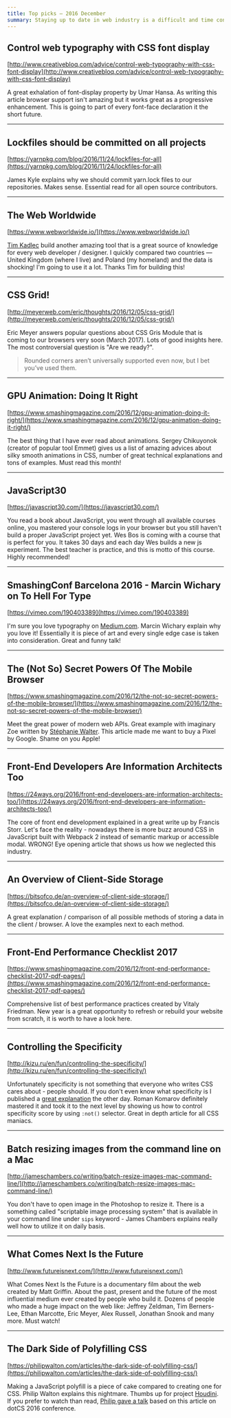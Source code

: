 ```yaml
---
title: Top picks — 2016 December
summary: Staying up to date in web industry is a difficult and time consuming task. I would like to share with you my top finds from the past month.
---
```


## Control web typography with CSS font display

[http://www.creativebloq.com/advice/control-web-typography-with-css-font-display](http://www.creativebloq.com/advice/control-web-typography-with-css-font-display)

A great exhalation of font-display property by Umar Hansa. As writing this article browser support isn't amazing but it works great as a progressive enhancement. This is going to part of every font-face declaration it the short future.

- - -

## Lockfiles should be committed on all projects

[https://yarnpkg.com/blog/2016/11/24/lockfiles-for-all](https://yarnpkg.com/blog/2016/11/24/lockfiles-for-all)

James Kyle explains why we should commit yarn.lock files to our repositories. Makes sense. Essential read for all open source contributors.

- - -

## The Web Worldwide

[https://www.webworldwide.io/](https://www.webworldwide.io/)

[Tim Kadlec](https://twitter.com/tkadlec) build another amazing tool that is a great source of knowledge for every web developer / designer. I quickly compared two countries — United Kingdom (where I live) and Poland (my homeland) and the data is shocking! I'm going to use it a lot. Thanks Tim for building this!

- - -

## CSS Grid!

[http://meyerweb.com/eric/thoughts/2016/12/05/css-grid/](http://meyerweb.com/eric/thoughts/2016/12/05/css-grid/)

Eric Meyer answers popular questions about CSS Gris Module that is coming to our browsers very soon (March 2017). Lots of good insights here. The most controversial question is "Are we ready?".

> Rounded corners aren’t universally supported even now, but I bet you’ve used them.

- - -

## GPU Animation: Doing It Right

[https://www.smashingmagazine.com/2016/12/gpu-animation-doing-it-right/](https://www.smashingmagazine.com/2016/12/gpu-animation-doing-it-right/)

The best thing that I have ever read about animations. Sergey Chikuyonok (creator of popular tool Emmet) gives us a list of amazing advices about silky smooth animations in CSS, number of great technical explanations and tons of examples. Must read this month!

- - -

## JavaScript30

[https://javascript30.com/](https://javascript30.com/)

You read a book about JavaScript, you went through all available courses online, you mastered your console logs in your browser but you still haven't build a proper JavaScript project yet. Wes Bos is coming with a course that is perfect for you. It takes 30 days and each day Wes builds a new js experiment. The best teacher is practice, and this is motto of this course. Highly recommended!

- - -

## SmashingConf Barcelona 2016 - Marcin Wichary on To Hell For Type

[https://vimeo.com/190403389](https://vimeo.com/190403389)

I'm sure you love typography on [Medium.com](https://medium.com/). Marcin Wichary explain why you love it! Essentially it is piece of art and every single edge case is taken into consideration. Great and funny talk!

- - -

## The (Not So) Secret Powers Of The Mobile Browser

[https://www.smashingmagazine.com/2016/12/the-not-so-secret-powers-of-the-mobile-browser/](https://www.smashingmagazine.com/2016/12/the-not-so-secret-powers-of-the-mobile-browser/)

Meet the great power of modern web APIs. Great example with imaginary Zoe written by [Stéphanie Walter](https://twitter.com/WalterStephanie). This article made me want to buy a Pixel by Google. Shame on you Apple!

- - -

## Front-End Developers Are Information Architects Too

[https://24ways.org/2016/front-end-developers-are-information-architects-too/](https://24ways.org/2016/front-end-developers-are-information-architects-too/)

The core of front end development explained in a great write up by Francis Storr. Let's face the reality - nowadays there is more buzz around CSS in JavaScript built with Webpack 2 instead of semantic markup or accessible modal. WRONG! Eye opening article that shows us how we neglected this industry.

- - -

## An Overview of Client-Side Storage

[https://bitsofco.de/an-overview-of-client-side-storage/](https://bitsofco.de/an-overview-of-client-side-storage/)

A great explanation / comparison of all possible methods of storing a data in the client / browser. A love the examples next to each method.

- - -

## Front-End Performance Checklist 2017

[https://www.smashingmagazine.com/2016/12/front-end-performance-checklist-2017-pdf-pages/](https://www.smashingmagazine.com/2016/12/front-end-performance-checklist-2017-pdf-pages/)

Comprehensive list of best performance practices created by Vitaly Friedman. New year is a great opportunity to refresh or rebuild your website from scratch, it is worth to have a look here.

- - -

## Controlling the Specificity

[http://kizu.ru/en/fun/controlling-the-specificity/](http://kizu.ru/en/fun/controlling-the-specificity/)

Unfortunately specificity is not something that everyone who writes CSS cares about - people should. If you don't even know what specificity is I published a [great explanation](https://pawelgrzybek.com/css-specificity-explained/) the other day. Roman Komarov definitely mastered it and took it to the next level by showing us how to control specificity score by using `:not()` selector. Great in depth article for all CSS maniacs.

- - -

## Batch resizing images from the command line on a Mac

[http://jameschambers.co/writing/batch-resize-images-mac-command-line/](http://jameschambers.co/writing/batch-resize-images-mac-command-line/)

You don't have to open image in the Photoshop to resize it. There is a something called "scriptable image processing system" that is available in your command line under `sips` keyword - James Chambers explains really well how to utilize it on daily basis.

- - -

## What Comes Next Is the Future

[http://www.futureisnext.com/](http://www.futureisnext.com/)

What Comes Next Is the Future is a documentary film about the web created by Matt Griffin. About the past, present and the future of the most influential medium ever created by people who build it. Dozens of people who made a huge impact on the web like: Jeffrey Zeldman, Tim Berners-Lee, Ethan Marcotte, Eric Meyer, Alex Russell, Jonathan Snook and many more. Must watch!

- - -

## The Dark Side of Polyfilling CSS

[https://philipwalton.com/articles/the-dark-side-of-polyfilling-css/](https://philipwalton.com/articles/the-dark-side-of-polyfilling-css/)

Making a JavaScript polyfill is a piece of cake compared to creating one for CSS. Philip Walton explains this nightmare. Thumbs up for project [Houdini](https://github.com/w3c/css-houdini-drafts/wiki). If you prefer to watch than read, [Philip gave a talk](http://www.thedotpost.com/2016/12/philip-walton-the-dark-side-of-polyfilling-css) based on this article on dotCS 2016 conference.
